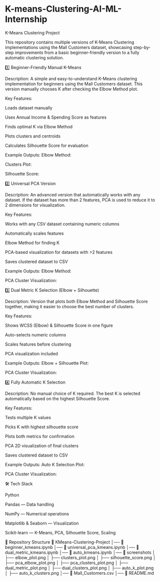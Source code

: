 # K-means-Clustering-AI-ML-Internship

K-Means Clustering Project

This repository contains multiple versions of K-Means Clustering implementations using the Mall Customers dataset, showcasing step-by-step improvements from a basic beginner-friendly version to a fully automatic clustering solution.

1️⃣ Beginner-Friendly Manual K-Means

Description:
A simple and easy-to-understand K-Means clustering implementation for beginners using the Mall Customers dataset. This version manually chooses K after checking the Elbow Method plot.

Key Features:

Loads dataset manually

Uses Annual Income & Spending Score as features

Finds optimal K via Elbow Method

Plots clusters and centroids

Calculates Silhouette Score for evaluation

Example Outputs:
Elbow Method:


Clusters Plot:


Silhouette Score:


2️⃣ Universal PCA Version

Description:
An advanced version that automatically works with any dataset. If the dataset has more than 2 features, PCA is used to reduce it to 2 dimensions for visualization.

Key Features:

Works with any CSV dataset containing numeric columns

Automatically scales features

Elbow Method for finding K

PCA-based visualization for datasets with >2 features

Saves clustered dataset to CSV

Example Outputs:
Elbow Method:


PCA Cluster Visualization:


3️⃣ Dual Metric K Selection (Elbow + Silhouette)

Description:
Version that plots both Elbow Method and Silhouette Score together, making it easier to choose the best number of clusters.

Key Features:

Shows WCSS (Elbow) & Silhouette Score in one figure

Auto-selects numeric columns

Scales features before clustering

PCA visualization included

Example Outputs:
Elbow + Silhouette Plot:


PCA Cluster Visualization:


4️⃣ Fully Automatic K Selection

Description:
No manual choice of K required. The best K is selected automatically based on the highest Silhouette Score.

Key Features:

Tests multiple K values

Picks K with highest silhouette score

Plots both metrics for confirmation

PCA 2D visualization of final clusters

Saves clustered dataset to CSV

Example Outputs:
Auto K Selection Plot:


PCA Cluster Visualization:


🛠 Tech Stack

Python

Pandas — Data handling

NumPy — Numerical operations

Matplotlib & Seaborn — Visualization

Scikit-learn — K-Means, PCA, Silhouette Score, Scaling

📂 Repository Structure
📁 KMeans-Clustering-Project
│── 📄 beginner_kmeans.ipynb
│── 📄 universal_pca_kmeans.ipynb
│── 📄 dual_metric_kmeans.ipynb
│── 📄 auto_kmeans.ipynb
│── 📁 screenshots
│    ├── elbow_plot.png
│    ├── clusters_plot.png
│    ├── silhouette_score.png
│    ├── pca_elbow_plot.png
│    ├── pca_clusters_plot.png
│    ├── dual_metric_plot.png
│    ├── dual_clusters_plot.png
│    ├── auto_k_plot.png
│    ├── auto_k_clusters.png
│── 📄 Mall_Customers.csv
│── 📄 README.md

